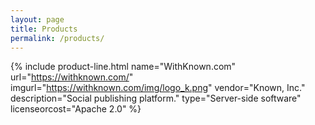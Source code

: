 ```yaml
---
layout: page
title: Products
permalink: /products/
---
```


<table class="products">

{% include product-line.html name="WithKnown.com" url="https://withknown.com/"
   imgurl="https://withknown.com/img/logo_k.png" vendor="Known, Inc."
   description="Social publishing platform."
   type="Server-side software" licenseorcost="Apache 2.0" %}

</table>
